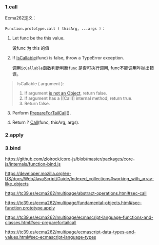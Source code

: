 

### 1.call

Ecma262定义：

`Function.prototype.call ( thisArg, ...args )`：

1.  Let func be the this value. 

    设func 为 this 的值

2.  If [IsCallable](https://tc39.es/ecma262/multipage/abstract-operations.html#sec-iscallable)(func) is false, throw a TypeError exception.

    调用`icCallable`函数判断判断`func` 是否可执行调用, func不能调用咋抛出错误。

   >  IsCallable ( argument ):
   >
   > 1. If argument [is not an Object](https://tc39.es/ecma262/multipage/ecmascript-data-types-and-values.html#sec-object-type), return false.
   > 2. If argument has a [[Call]] internal method, return true.
   > 3. Return false.

3.  Perform [PrepareForTailCall](https://tc39.es/ecma262/multipage/ecmascript-language-functions-and-classes.html#sec-preparefortailcall)().

   

4.  Return ? [Call](https://tc39.es/ecma262/multipage/abstract-operations.html#sec-call)(func, thisArg, args).





[1]: https://developer.mozilla.org/en-US/docs/Web/JavaScript/Reference/Global_Objects/Array/slice#calling_slice_on_non-array_objects	"slice 截non-array 对象"
[2]: https://tc39.es/ecma262/multipage/fundamental-objects.html#sec-function.prototype.call	"ecma262 call标准定义"
[3]: https://tc39.es/ecma262/multipage/abstract-operations.html#sec-iscallable	" isCallable"
[4]: https://stackoverflow.com/questions/50419625/do-bound-functions-support-proper-tail-calls-in-es6	" "
[5]: https://262.ecma-international.org/6.0/#sec-evaluatedirectcall



### 2.apply



### 3.bind

https://github.com/zloirock/core-js/blob/master/packages/core-js/internals/function-bind.js

https://developer.mozilla.org/en-US/docs/Web/JavaScript/Guide/Indexed_collections#working_with_array-like_objects

https://tc39.es/ecma262/multipage/abstract-operations.html#sec-call

https://tc39.es/ecma262/multipage/fundamental-objects.html#sec-function.prototype.apply

https://tc39.es/ecma262/multipage/ecmascript-language-functions-and-classes.html#sec-preparefortailcall

https://tc39.es/ecma262/multipage/ecmascript-data-types-and-values.html#sec-ecmascript-language-types



[1]: https://developer.mozilla.org/en-US/docs/Web/JavaScript/Reference/Global_Objects/Array/slice#using_slice_to_convert_array-like_objects_to_arrays	"slice 转array-like 对象 为数组"
[2]: https://github.com/zloirock/core-js/blob/master/packages/core-js/internals/function-bind.js	"Core-js中bind 的实现方法"





